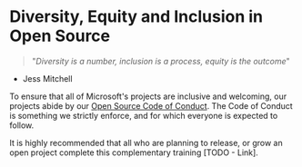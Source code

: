 # Diversity, Equity and Inclusion in Open Source

> "*Diversity is a number, inclusion is a process, equity is the outcome*"
- Jess Mitchell

To ensure that all of Microsoft's projects are inclusive and welcoming, our projects abide by our [Open Source Code of Conduct](https://opensource.microsoft.com/codeofconduct/).   The Code of Conduct is something we strictly enforce, and for which everyone is expected to follow. 

It is highly recommended that all who are planning to release, or grow an open project complete this complementary training [TODO - Link].